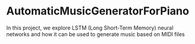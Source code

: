 # AutomaticMusicGeneratorForPiano
In this project, we explore LSTM (Long Short-Term Memory) neural networks and how it can be used to generate music based on MIDI files
